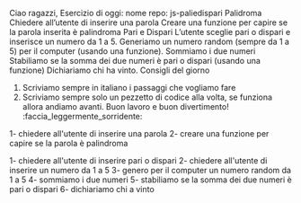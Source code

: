 Ciao ragazzi,
Esercizio di oggi:
nome repo: js-paliedispari
Palidroma
Chiedere all’utente di inserire una parola
Creare una funzione per capire se la parola inserita è palindroma
Pari e Dispari
L’utente sceglie pari o dispari e inserisce un numero da 1 a 5.
Generiamo un numero random (sempre da 1 a 5) per il computer (usando una funzione).
Sommiamo i due numeri
Stabiliamo se la somma dei due numeri è pari o dispari (usando una funzione)
Dichiariamo chi ha vinto.
Consigli del giorno
1. Scriviamo sempre in italiano i passaggi che vogliamo fare
2. Scriviamo sempre solo un pezzetto di codice alla volta, se funziona allora andiamo avanti.
Buon lavoro e buon divertimento! :faccia_leggermente_sorridente:

<!-- PALIDROMA  -->
1- chiedere all'utente di inserire una parola 
2- creare una funzione per capire se la parola è palindroma 

<!-- PARI E DISPARI  -->
1- chiedere all'utente di inserire pari o dispari 
2- chiedere all'utente di inserire un numero da 1 a 5 
3- genero per il computer un numero random da 1 a 5 
4- sommiamo i due numeri 
5- stabiliamo se la somma dei due numeri è pari o dispari 
6- dichiariamo chi a vinto 












